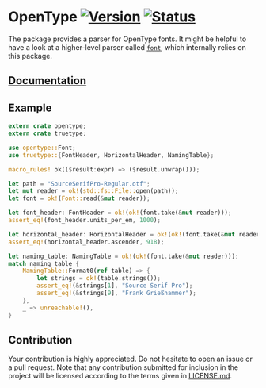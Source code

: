 # OpenType [![Version][version-img]][version-url] [![Status][status-img]][status-url]

The package provides a parser for OpenType fonts. It might be helpful to have a
look at a higher-level parser called [`font`][font], which internally relies on
this package.

## [Documentation][documentation]

## Example

```rust
extern crate opentype;
extern crate truetype;

use opentype::Font;
use truetype::{FontHeader, HorizontalHeader, NamingTable};

macro_rules! ok(($result:expr) => ($result.unwrap()));

let path = "SourceSerifPro-Regular.otf";
let mut reader = ok!(std::fs::File::open(path));
let font = ok!(Font::read(&mut reader));

let font_header: FontHeader = ok!(ok!(font.take(&mut reader)));
assert_eq!(font_header.units_per_em, 1000);

let horizontal_header: HorizontalHeader = ok!(ok!(font.take(&mut reader)));
assert_eq!(horizontal_header.ascender, 918);

let naming_table: NamingTable = ok!(ok!(font.take(&mut reader)));
match naming_table {
    NamingTable::Format0(ref table) => {
        let strings = ok!(table.strings());
        assert_eq!(&strings[1], "Source Serif Pro");
        assert_eq!(&strings[9], "Frank Grießhammer");
    },
    _ => unreachable!(),
}
```

## Contribution

Your contribution is highly appreciated. Do not hesitate to open an issue or a
pull request. Note that any contribution submitted for inclusion in the project
will be licensed according to the terms given in [LICENSE.md](LICENSE.md).

[font]: https://github.com/bodoni/font

[documentation]: https://docs.rs/opentype
[status-img]: https://travis-ci.org/bodoni/opentype.svg?branch=master
[status-url]: https://travis-ci.org/bodoni/opentype
[version-img]: https://img.shields.io/crates/v/opentype.svg
[version-url]: https://crates.io/crates/opentype
